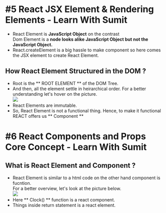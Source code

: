 # #5 React JSX Element & Rendering Elements - Learn With Sumit
 
 - React Element is **JavaScript Object** on the contrast <br/>Dom Element is a **node looks alike JavaScript Object but not the JavaScript Object.**
 - React.createElement is a big hassle to make component so here comes the JSX element to create React Element.

## How React Element Structured in the DOM ?

- Root is the ** ROOT ELEMENT ** of the DOM Tree.
- And then, all the element settle in heirarchical order. For a better understanding let's hover on the picture.  
![](../asset/images/image5.png)
- React Elements are immutable.
- So, React Element is not a functional thing. Hence, to make it functional REACT offers us ** Component **

# #6 React Components and Props Core Concept - Learn With Sumit

## What is React Element and Component ? 

- React Element is similar to a html code on the other hand component is fucntion.  
For a better overview, let's look at the picture below.  
![](../asset/images/image006.png)  
- Here ** Clock() ** function is a react component.
- Things inside return statement is a react element.
